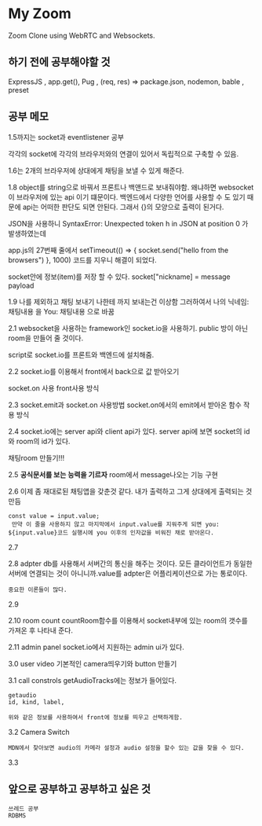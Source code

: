 # My Zoom

Zoom Clone using WebRTC and Websockets.


## 하기 전에 공부해야할 것 

ExpressJS , app.get(), Pug , (req, res) =>
package.json, nodemon, bable , preset


## 공부 메모

1.5까지는 socket과 eventlistener 공부

각각의 socket에 각각의 브라우저와의 연결이 있어서 독립적으로 구축할 수 있음.

1.6는 2개의 브라우저에 상대에게 채팅을 보낼 수 있게 해준다.

1.8 object를 string으로 바꿔서 프론트나 백앤드로 보내줘야함. 
왜냐하면 websocket이 브라우저에 있는 api 이기 떄문이다.
백엔드에서 다양한 언어를 사용할 수 도 있기 때문에 api는 어떠한 판단도 되면 안된다.
그래서 {}의 모양으로 출력이 된거다.


JSON을 사용하니
SyntaxError: Unexpected token h in JSON at position 0
가 발생하였는데 

app.js의 27번째 줄에서 
setTimeout(() => {
    socket.send("hello from the browsers")
}, 1000)
코드를 지우니 해결이 되었다.


socket안에 정보(item)를 저장 할 수 있다.
socket["nickname] = message payload


1.9
나를 제외하고 채팅 보내기 나한테 까지 보내는건 이상함
그러하여서 나의 닉네임: 채팅내용 을
You: 채팅내용 으로 바꿈

2.1 websocket을 사용하는 framework인 socket.io을 사용하기.
public 방이 아닌 room을 만들어 줄 것이다.

script로 socket.io를 프론트와 백엔드에 설치해줌.

2.2 
socket.io를 이용해서 front에서 back으로 값 받아오기

socket.on 사용 front사용 방식

2.3
socket.emit과 socket.on 사용방법
socket.on에서의 emit에서 받아온 함수 작용 방식

2.4
socket.io에는 server api와 client api가 있다.
server api에 보면 socket의 id와 room의 id가 있다.

채팅room 만들기!!!

2.5
__공식문서를 보는 능력을 기르자__
room에서 message나오는 기능 구현

2.6
    이제 좀 재대로된 채팅앱을 갖춘것 같다.
    내가 출력하고 그게 상대에게 출력되는 것 만듬

    const value = input.value; 
     만약 이 줄을 사용하지 않고 마지막에서 input.value를 지워주게 되면 you: ${input.value}코드 실행시에 you 이후의 인자값을 비워진 채로 받아온다.

2.7

2.8 adpter
    db를 사용해서 서버간의 통신을 해주는 것이다. 
    모든 클라이언트가 동일한 서버에 연결되는 것이 아니니까.value를 adpter은 어플리케이션으로 가는 통로이다. 

    중요한 이론들이 많다.

2.9 

2.10 room count
    countRoom함수를 이용해서 socket내부에 있는 room의 갯수를 가져온 후
    나타내 준다.

2.11 admin panel
    socket.io에서 지원하는 admin ui가 있다.
    


3.0 user video
    기본적인 camera띄우기와 
    button 만들기

3.1 call constrols
    getAudioTracks에는 정보가 들어있다.

    getaudio
    id, kind, label,

    위와 같은 정보를 사용하여서 front에 정보를 띄우고 선택하게함.

3.2 Camera Switch

    MDN에서 찾아보면 audio의 카메라 설정과 audio 설정을 할수 있는 값을 찾을 수 있다.

3.3

## 앞으로 공부하고 공부하고 싶은 것

    쓰레드 공부
    RDBMS


